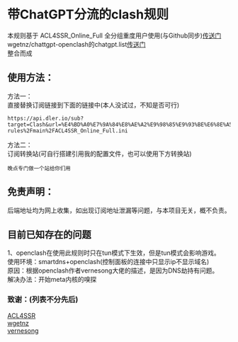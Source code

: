 # 带ChatGPT分流的clash规则
本规则基于
ACL4SSR_Online_Full 全分组重度用户使用(与Github同步)[传送门](https://github.com/ACL4SSR/ACL4SSR/blob/master/Clash/config/ACL4SSR_Online_Full.ini)  
wgetnz/chattgpt-openclash的chatgpt.list[传送门](https://github.com/wgetnz/chatgpt-openclash/blob/main/chatgpt.list)  
整合而成  

## 使用方法：  
方法一：  
直接替换订阅链接到下面的链接中(本人没试过，不知是否可行)  
```shell
https://api.dler.io/sub?target=Clash&url=%E4%BD%A0%E7%9A%84%E8%AE%A2%E9%98%85%E9%93%BE%E6%8E%A5%EF%BC%88URL%E7%BC%96%E7%A0%81%EF%BC%89&config=https%3A%2F%2Fraw.githubusercontent.com%2FWyatt323%2Fopenclash-rules%2Fmain%2FACL4SSR_Online_Full.ini
```  
方法二：  
订阅转换站(可自行搭建引用我的配置文件，也可以使用下方转换站)  
```shell
晚点专门做一个站给你们用
```  
## 免责声明：
后端地址均为网上收集，如出现订阅地址泄漏等问题，与本项目无关，概不负责。  

## 目前已知存在的问题
1、openclash在使用此规则时只在tun模式下生效，但是tun模式会影响游戏。  
使用环境：smartdns+openclash(控制面板的连接中只显示ip不显示域名)  
原因：根据openclash作者vernesong大佬的描述，是因为DNS劫持有问题。  
解决办法：开始meta内核的嗅探  

### 致谢：(列表不分先后)  
[ACL4SSR](https://github.com/ACL4SSR)  
[wgetnz](https://github.com/wgetnz)  
[vernesong](https://github.com/vernesong)  
